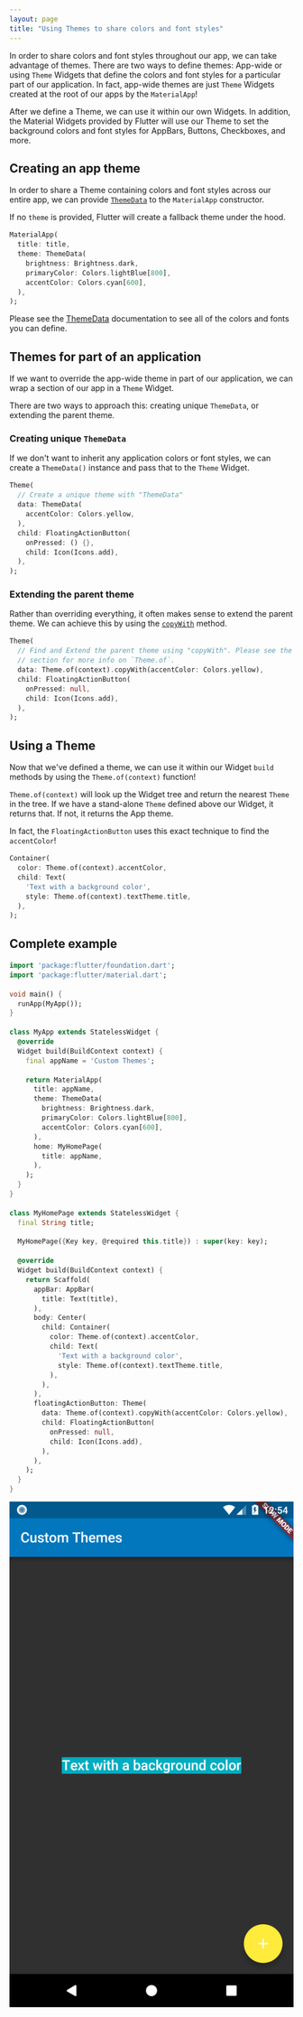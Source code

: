```yaml
---
layout: page
title: "Using Themes to share colors and font styles"
---
```


In order to share colors and font styles throughout our app, we can take 
advantage of themes. There are two ways to define themes: App-wide or using 
`Theme` Widgets that define the colors and font styles for a particular part of 
our application. In fact, app-wide themes are just `Theme` Widgets created at 
the root of our apps by the `MaterialApp`! 

After we define a Theme, we can use it within our own Widgets. In addition, the 
Material Widgets provided by Flutter will use our Theme to set the background 
colors and font styles for AppBars, Buttons, Checkboxes, and more.    

## Creating an app theme

In order to share a Theme containing colors and font styles across our entire 
app, we can provide [`ThemeData`](https://docs.flutter.io/flutter/material/ThemeData-class.html)
to the `MaterialApp` constructor.

If no `theme` is provided, Flutter will create a fallback theme under the hood.

<!-- skip -->
```dart
MaterialApp(
  title: title,
  theme: ThemeData(
    brightness: Brightness.dark,
    primaryColor: Colors.lightBlue[800],
    accentColor: Colors.cyan[600],
  ),
);
```

Please see the [ThemeData](https://docs.flutter.io/flutter/material/ThemeData-class.html)
documentation to see all of the colors and fonts you can define.

## Themes for part of an application

If we want to override the app-wide theme in part of our application, we can 
wrap a section of our app in a `Theme` Widget.

There are two ways to approach this: creating unique `ThemeData`, or 
extending the parent theme.

### Creating unique `ThemeData`

If we don't want to inherit any application colors or font styles, we can create
a `ThemeData()` instance and pass that to the `Theme` Widget.

<!-- skip -->
```dart
Theme(
  // Create a unique theme with "ThemeData"
  data: ThemeData(
    accentColor: Colors.yellow,
  ),
  child: FloatingActionButton(
    onPressed: () {},
    child: Icon(Icons.add),
  ),
);
```

### Extending the parent theme

Rather than overriding everything, it often makes sense to extend the parent
theme. We can achieve this by using the 
[`copyWith`](https://docs.flutter.io/flutter/material/ThemeData/copyWith.html) 
method.

<!-- skip -->
```dart
Theme(
  // Find and Extend the parent theme using "copyWith". Please see the next 
  // section for more info on `Theme.of`.
  data: Theme.of(context).copyWith(accentColor: Colors.yellow),
  child: FloatingActionButton(
    onPressed: null,
    child: Icon(Icons.add),
  ),
);
```

## Using a Theme

Now that we've defined a theme, we can use it within our Widget `build` methods
by using the `Theme.of(context)` function!

`Theme.of(context)` will look up the Widget tree and return the nearest `Theme` 
in the tree. If we have a stand-alone `Theme` defined above our Widget, it 
returns that. If not, it returns the App theme.

In fact, the `FloatingActionButton` uses this exact technique to find the 
`accentColor`!
 
<!-- skip -->
```dart
Container(
  color: Theme.of(context).accentColor,
  child: Text(
    'Text with a background color',
    style: Theme.of(context).textTheme.title,
  ),
);
```   

## Complete example

```dart
import 'package:flutter/foundation.dart';
import 'package:flutter/material.dart';

void main() {
  runApp(MyApp());
}

class MyApp extends StatelessWidget {
  @override
  Widget build(BuildContext context) {
    final appName = 'Custom Themes';

    return MaterialApp(
      title: appName,
      theme: ThemeData(
        brightness: Brightness.dark,
        primaryColor: Colors.lightBlue[800],
        accentColor: Colors.cyan[600],
      ),
      home: MyHomePage(
        title: appName,
      ),
    );
  }
}

class MyHomePage extends StatelessWidget {
  final String title;

  MyHomePage({Key key, @required this.title}) : super(key: key);

  @override
  Widget build(BuildContext context) {
    return Scaffold(
      appBar: AppBar(
        title: Text(title),
      ),
      body: Center(
        child: Container(
          color: Theme.of(context).accentColor,
          child: Text(
            'Text with a background color',
            style: Theme.of(context).textTheme.title,
          ),
        ),
      ),
      floatingActionButton: Theme(
        data: Theme.of(context).copyWith(accentColor: Colors.yellow),
        child: FloatingActionButton(
          onPressed: null,
          child: Icon(Icons.add),
        ),
      ),
    );
  }
}
```

![Themes Demo](/images/cookbook/themes.png)

